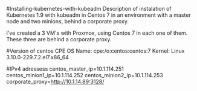 #Installing-kubernetes-with-kubeadm
Description of instalation of Kubernetes 1.9 with kubeadm in Centos 7 in an environment with a master node and two minions, behind a corporate proxy.

I've created a 3 VM's with Proxmox, using Centos 7 in each one of them. These three are behind a corporate proxy.

#Version of centos
CPE OS Name: cpe:/o:centos:centos:7
Kernel: Linux 3.10.0-229.7.2.el7.x86_64

#IPv4 adressess
centos_master_ip=10.1.114.251
centos_minion1_ip=10.1.114.252
centos_minion2_ip=10.1.114.253
corporate_proxy=http://10.1.14.89:3128/
